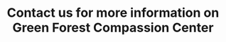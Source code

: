 ---
title: "Contact us for more information on Green Forest Compassion Center"
slug: contact
layout: contact
menuposition: contact
description: "Contact one of our experts to find out all that there is to know about cannabis. You can reach out to us anywhere in Quebec"
titre: "Contact us if you have any questions"
---